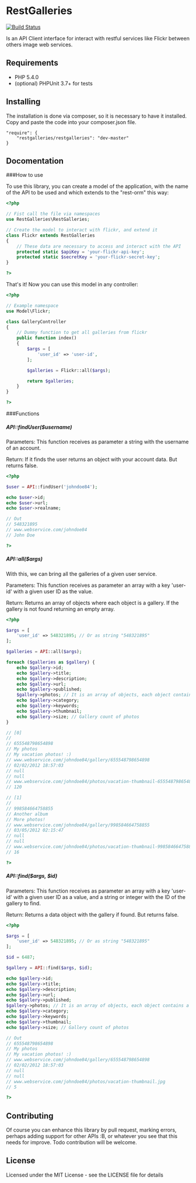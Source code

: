 RestGalleries
=============

[![Build Status](https://travis-ci.org/estebanmatias92/RestGalleries.png?branch=master)](https://travis-ci.org/estebanmatias92/RestGalleries)

Is an API Client interface for interact with restful services like Flickr between others image web services.

Requirements
------------

* PHP 5.4.0
* (optional) PHPUnit 3.7+ for tests

Installing
----------

The installation is done via composer, so it is necessary to have it installed. Copy and paste the code into your composer.json file.


    "require": {
        "restgalleries/restgalleries": "dev-master"
    }


Docomentation
-------------

###How to use

To use this library, you can create a model of the application, with the name of the API to be used and which extends to the "rest-orm" this way:

```php
<?php

// Fist call the file via namespaces
use RestGalleries\RestGalleries;

// Create the model to interact with flickr, and extend it
class Flickr extends RestGalleries
{
    // These data are necessary to access and interact with the API
    protected static $apiKey = 'your-flickr-api-key';
    protected static $secretKey = 'your-flickr-secret-key';
}

?>
```

That's it! Now you can use this model in any controller:

```php
<?php

// Example namespace
use Model\Flickr;

class GalleryController
{
    // Dummy function to get all galleries from flickr
    public function index()
    {
        $args = [
            'user_id' => 'user-id',
        ];

        $galleries = Flickr::all($args);

        return $galleries;
    }
}

?>
```

###Functions

##### API::findUser($username)

Parameters:
This function receives as parameter a string with the username of an account.

Return:
If it finds the user returns an object with your account data. But returns false.

```php
<?php

$user = API::findUser('johndoe84');

echo $user->id;
echo $user->url;
echo $user->realname;

// Out
// 548321895
// www.webservice.com/johndoe84
// John Doe

?>
```

##### API::all($args)

With this, we can bring all the galleries of a given user service.

Parameters:
This function receives as parameter an array with a key 'user-id' with a given user ID as the value.

Return:
Returns an array of objects where each object is a gallery. If the gallery is not found returning an empty array.

```php
<?php

$args = [
    'user_id' => 548321895; // Or as string "548321895"
];

$galleries = API::all($args);

foreach ($galleries as $gallery) {
    echo $gallery->id;
    echo $gallery->title;
    echo $gallery->description;
    echo $gallery->url;
    echo $gallery->published;
    $gallery->photos; // It is an array of objects, each object contains a picture data.
    echo $gallery->category;
    echo $gallery->keywords;
    echo $gallery->thumbnail;
    echo $gallery->size; // Gallery count of photos
}

// [0]
//
// 655548798654898
// My photos
// My vacation photos! :)
// www.webservice.com/johndoe84/gallery/655548798654898
// 02/02/2012 18:57:03
// null
// null
// www.webservice.com/johndoe84/photos/vacation-thumbnail-655548798654898.jpg
// 120

// [1]
//
// 998584664758855
// Another album
// More photos!
// www.webservice.com/johndoe84/gallery/998584664758855
// 03/05/2012 02:15:47
// null
// null
// www.webservice.com/johndoe84/photos/vacation-thumbnail-998584664758855.jpg
// 16

?>
```

##### API::find($args, $id)

Parameters:
This function receives as parameter an array with a key 'user-id' with a given user ID as a value, and a string or integer with the ID of the gallery to find.

Return:
Returns a data object with the gallery if found. But returns false.

```php
<?php

$args = [
    'user_id' => 548321895; // Or as string "548321895"
];

$id = 6487;

$gallery = API::find($args, $id);

echo $gallery->id;
echo $gallery->title;
echo $gallery->description;
echo $gallery->url;
echo $gallery->published;
$gallery->photos; // It is an array of objects, each object contains a picture data.
echo $gallery->category;
echo $gallery->keywords;
echo $gallery->thumbnail;
echo $gallery->size; // Gallery count of photos

// Out
// 655548798654898
// My photos
// My vacation photos! :)
// www.webservice.com/johndoe84/gallery/655548798654898
// 02/02/2012 18:57:03
// null
// null
// www.webservice.com/johndoe84/photos/vacation-thumbnail.jpg
// 5

?>
```

Contributing
------------

Of course you can enhance this library by pull request, marking errors, perhaps adding support for other APIs :B, or whatever you see that this needs for improve. Todo contribution will be welcome.


License
-------

Licensed under the MIT License - see the LICENSE file for details
